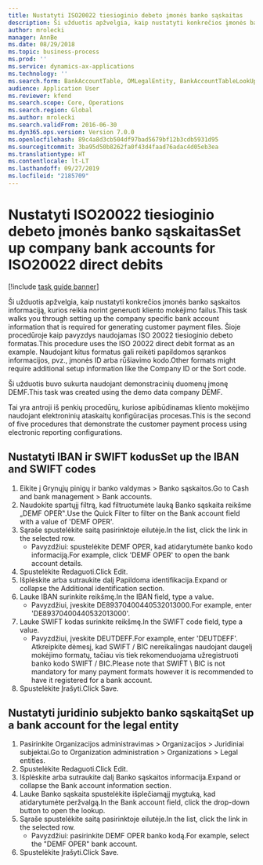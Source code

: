 ```yaml
---
title: Nustatyti ISO20022 tiesioginio debeto įmonės banko sąskaitas
description: Ši užduotis apžvelgia, kaip nustatyti konkrečios įmonės banko sąskaitos informaciją, kurios reikia norint generuoti kliento mokėjimo failus.
author: mrolecki
manager: AnnBe
ms.date: 08/29/2018
ms.topic: business-process
ms.prod: ''
ms.service: dynamics-ax-applications
ms.technology: ''
ms.search.form: BankAccountTable, OMLegalEntity, BankAccountTableLookUp
audience: Application User
ms.reviewer: kfend
ms.search.scope: Core, Operations
ms.search.region: Global
ms.author: mrolecki
ms.search.validFrom: 2016-06-30
ms.dyn365.ops.version: Version 7.0.0
ms.openlocfilehash: 89c4a8d3cb504df97bad5679bf12b3cdb5931d95
ms.sourcegitcommit: 3ba95d50b8262fa0f43d4faad76adac4d05eb3ea
ms.translationtype: HT
ms.contentlocale: lt-LT
ms.lasthandoff: 09/27/2019
ms.locfileid: "2185709"
---
```

# <a name="set-up-company-bank-accounts-for-iso20022-direct-debits"></a><span data-ttu-id="97d98-103">Nustatyti ISO20022 tiesioginio debeto įmonės banko sąskaitas</span><span class="sxs-lookup"><span data-stu-id="97d98-103">Set up company bank accounts for ISO20022 direct debits</span></span>

[!include [task guide banner](../../includes/task-guide-banner.md)]

<span data-ttu-id="97d98-104">Ši užduotis apžvelgia, kaip nustatyti konkrečios įmonės banko sąskaitos informaciją, kurios reikia norint generuoti kliento mokėjimo failus.</span><span class="sxs-lookup"><span data-stu-id="97d98-104">This task walks you through setting up the company specific bank account information that is required for generating customer payment files.</span></span> <span data-ttu-id="97d98-105">Šioje procedūroje kaip pavyzdys naudojamas ISO 20022 tiesioginio debeto formatas.</span><span class="sxs-lookup"><span data-stu-id="97d98-105">This procedure uses the ISO 20022 direct debit format as an example.</span></span> <span data-ttu-id="97d98-106">Naudojant kitus formatus gali reikėti papildomos sąrankos informacijos, pvz., įmonės ID arba rūšiavimo kodo.</span><span class="sxs-lookup"><span data-stu-id="97d98-106">Other formats might require additional setup information like the Company ID or the Sort code.</span></span>



<span data-ttu-id="97d98-107">Ši užduotis buvo sukurta naudojant demonstracinių duomenų įmonę DEMF.</span><span class="sxs-lookup"><span data-stu-id="97d98-107">This task was created using the demo data company DEMF.</span></span>



<span data-ttu-id="97d98-108">Tai yra antroji iš penkių procedūrų, kuriose apibūdinamas kliento mokėjimo naudojant elektroninių ataskaitų konfigūracijas procesas.</span><span class="sxs-lookup"><span data-stu-id="97d98-108">This is the second of five procedures that demonstrate the customer payment process using electronic reporting configurations.</span></span>


## <a name="set-up-the-iban-and-swift-codes"></a><span data-ttu-id="97d98-109">Nustatyti IBAN ir SWIFT kodus</span><span class="sxs-lookup"><span data-stu-id="97d98-109">Set up the IBAN and SWIFT codes</span></span>
1. <span data-ttu-id="97d98-110">Eikite į Grynųjų pinigų ir banko valdymas > Banko sąskaitos.</span><span class="sxs-lookup"><span data-stu-id="97d98-110">Go to Cash and bank management > Bank accounts.</span></span>
2. <span data-ttu-id="97d98-111">Naudokite spartųjį filtrą, kad filtruotumėte lauką Banko sąskaita reikšme „DEMF OPER‟.</span><span class="sxs-lookup"><span data-stu-id="97d98-111">Use the Quick Filter to filter on the Bank account field with a value of 'DEMF OPER'.</span></span>
3. <span data-ttu-id="97d98-112">Sąraše spustelėkite saitą pasirinktoje eilutėje.</span><span class="sxs-lookup"><span data-stu-id="97d98-112">In the list, click the link in the selected row.</span></span>
    * <span data-ttu-id="97d98-113">Pavyzdžiui: spustelėkite DEMF OPER, kad atidarytumėte banko kodo informaciją.</span><span class="sxs-lookup"><span data-stu-id="97d98-113">For example, click 'DEMF OPER' to open the bank account details.</span></span>  
4. <span data-ttu-id="97d98-114">Spustelėkite Redaguoti.</span><span class="sxs-lookup"><span data-stu-id="97d98-114">Click Edit.</span></span>
5. <span data-ttu-id="97d98-115">Išplėskite arba sutraukite dalį Papildoma identifikacija.</span><span class="sxs-lookup"><span data-stu-id="97d98-115">Expand or collapse the Additional identification section.</span></span>
6. <span data-ttu-id="97d98-116">Lauke IBAN surinkite reikšmę.</span><span class="sxs-lookup"><span data-stu-id="97d98-116">In the IBAN field, type a value.</span></span>
    * <span data-ttu-id="97d98-117">Pavyzdžiui, įveskite DE89370400440532013000.</span><span class="sxs-lookup"><span data-stu-id="97d98-117">For example, enter 'DE89370400440532013000'.</span></span>  
7. <span data-ttu-id="97d98-118">Lauke SWIFT kodas surinkite reikšmę.</span><span class="sxs-lookup"><span data-stu-id="97d98-118">In the SWIFT code field, type a value.</span></span>
    * <span data-ttu-id="97d98-119">Pavyzdžiui, įveskite DEUTDEFF.</span><span class="sxs-lookup"><span data-stu-id="97d98-119">For example, enter 'DEUTDEFF'.</span></span>    <span data-ttu-id="97d98-120">Atkreipkite dėmesį, kad SWIFT / BIC nereikalingas naudojant daugelį mokėjimo formatų, tačiau vis tiek rekomenduojama užregistruoti banko kodo SWIFT / BIC.</span><span class="sxs-lookup"><span data-stu-id="97d98-120">Please note that SWIFT \ BIC is not mandatory for many payment formats however it is recommended to have it registered for a bank account.</span></span>  
8. <span data-ttu-id="97d98-121">Spustelėkite Įrašyti.</span><span class="sxs-lookup"><span data-stu-id="97d98-121">Click Save.</span></span>

## <a name="set-up-a-bank-account-for-the-legal-entity"></a><span data-ttu-id="97d98-122">Nustatyti juridinio subjekto banko sąskaitą</span><span class="sxs-lookup"><span data-stu-id="97d98-122">Set up a bank account for the legal entity</span></span>
1. <span data-ttu-id="97d98-123">Pasirinkite Organizacijos administravimas > Organizacijos > Juridiniai subjektai.</span><span class="sxs-lookup"><span data-stu-id="97d98-123">Go to Organization administration > Organizations > Legal entities.</span></span>
2. <span data-ttu-id="97d98-124">Spustelėkite Redaguoti.</span><span class="sxs-lookup"><span data-stu-id="97d98-124">Click Edit.</span></span>
3. <span data-ttu-id="97d98-125">Išplėskite arba sutraukite dalį Banko sąskaitos informacija.</span><span class="sxs-lookup"><span data-stu-id="97d98-125">Expand or collapse the Bank account information section.</span></span>
4. <span data-ttu-id="97d98-126">Lauke Banko sąskaita spustelėkite išplečiamąjį mygtuką, kad atidarytumėte peržvalgą.</span><span class="sxs-lookup"><span data-stu-id="97d98-126">In the Bank account field, click the drop-down button to open the lookup.</span></span>
5. <span data-ttu-id="97d98-127">Sąraše spustelėkite saitą pasirinktoje eilutėje.</span><span class="sxs-lookup"><span data-stu-id="97d98-127">In the list, click the link in the selected row.</span></span>
    * <span data-ttu-id="97d98-128">Pavyzdžiui: pasirinkite DEMF OPER banko kodą.</span><span class="sxs-lookup"><span data-stu-id="97d98-128">For example, select the "DEMF OPER" bank account.</span></span>  
6. <span data-ttu-id="97d98-129">Spustelėkite Įrašyti.</span><span class="sxs-lookup"><span data-stu-id="97d98-129">Click Save.</span></span>

